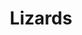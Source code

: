 ---
title: Lizards
crosslinks:
- livven
- LizardsStandingUp
- reptiles
- chameleon
- Chameleons
- geckos
- crikey
---